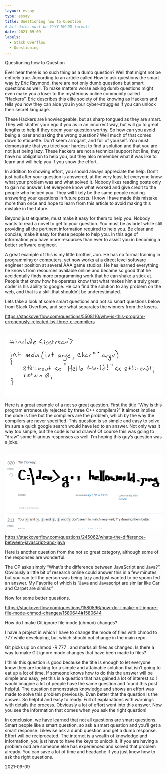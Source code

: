 ```yaml
---
layout: essay
type: essay
title: Questioning how to Question
# All dates must be YYYY-MM-DD format!
date: 2021-09-09
labels:
  - Stack Overflow
  - Questioning
---
```


Questioning how to Question

Ever hear there is no such thing as a dumb question?  Well that might not be entirely true.  According to an article called How to ask questions the smart way by Eric Raymond, there are not only dumb questions but smart questions as well.  To make matters worse asking dumb questions might even make you a loser to the mysterious online community called “Hackers”. Eric describes this elite society of the knowing as Hackers and tells you how they can aide you in your cyber-struggles if you can unlock their secret language.

These Hackers are knowledgeable, but as sharp tongued as they are smart.  They will shatter your ego if you as in an incorrect way, but will go to great lengths to help if they deem your question worthy.  So how can you avoid being a loser and asking the wrong question?  Well much of that comes down to etiquette.  Don’t seem arrogant, and full of yourself.  You must demonstrate that you tried your hardest to find a solution and that you are not just being lazy.  These hackers are not a technical support hot line, they have no obligation to help you, but they also remember what it was like to learn and will help you if you show the effort.

In addition to showing effort, you should always appreciate the help.  Don’t just bail after your question is answered, at the very least let everyone know  what your problem was and what solved it.  Nobody likes reading posts only to gain no answer.  Let everyone know what worked and give credit to the people who helped you.  They will likely be the same people reading answering your questions in future posts.    I know I have made this mistake more than once and hope to learn from this article to avoid making this mistake in the future.

Beyond just etiquette, must make it easy for them to help you.  Nobody wants to read a novel to get to your question.  You must be as brief while still providing all the pertinent information required to help you.  Be clear and concise, make it easy for these people to help you.  In this age of information you have more resources than ever to assist you in becoming a better software engineer.

A great example of this is my little brother, Jon.  He has no formal training in programming or computers, yet now works at a direct level software engineer position at several AAA game studios.  He has learned everything he knows from resources available online and became so good that he accidentally finds more programming work that he can shake a stick at.  People that know how he operates know that what makes him a truly great coder is his ability to google.  He can find the solution to any problem on the web, and that is a skill that shouldn’t be underestimated.

Lets take a look at some smart questions and not so smart questions below from Stack Overflow, and see what separates the winners from the losers.

https://stackoverflow.com/questions/5508110/why-is-this-program-erroneously-rejected-by-three-c-compilers

<br>
<img src="../images/StackOverflow1.png">
<br>

Here is a great example of a not so great question.  First the title “Why is this program erroneously rejected by three C++ compilers?”  It almost implies the code is fine but the compliers are the problem, which by the way the compilers are never specified.  This question is so simple and easy to solve Im sure a quick google search would have led to an answer.  Not only was it way too simple, but the code is hand drawn! Of course this was going to “draw” some hilarious responses as well.  I’m hoping this guy’s question was a joke.

<br>
<img src="../images/StackOverflow2.png">
<br>

https://stackoverflow.com/questions/245062/whats-the-difference-between-javascript-and-java

Here is another question from the not so great category, although some of the responses are wonderful.

The OP asks simply “What's the difference between JavaScript and Java?”.
Obviously a little bit of research online could answer this in a few minutes but you can tell the person was being lazy and just wanted to be spoon fed an answer.  My Favorite of which is “Java and Javascript are similar like Car and Carpet are similar.”

Now for some better questions.

https://stackoverflow.com/questions/1580596/how-do-i-make-git-ignore-file-mode-chmod-changes/1580644#1580644

How do I make Git ignore file mode (chmod) changes?

I have a project in which I have to change the mode of files with chmod to 777 while developing, but which should not change in the main repo.

Git picks up on chmod -R 777 . and marks all files as changed. Is there a way to make Git ignore mode changes that have been made to files?

I think this question is good because the title is enough to let everyone know they are looking for a simple and attainable solution that isn’t going to eat up a lot of time.  If someone knows how to do this the answer will be simple and easy, yet this is a question that has gained a lot of interest so I would imagine a lot of people have the same question and found this post helpful.  The question demonstrates knowledge and shows an effort was made to solve this problem previously.  Even better that the question is the answer.  So helpful and easy to ready.  Full of explanations with warnings with details the process.  Obviously a lot of effort went into this answer.  Now you see the information that comes when you ask the right question!

In conclusion, we have learned that not all questions are smart questions.  Smart people like a smart question, so ask a smart question and you’ll get a smart response.  Likewise ask a dumb question and get a dumb response.  Effort will be reciprocated.  The internet is a wealth of knowledge and information, you just have to have the keys to unlock it.  If you are having a problem odd are someone else has experienced and solved that problem already.  You can save a lot of time and headache if you just know how to ask the right questions.


2021-09-09
